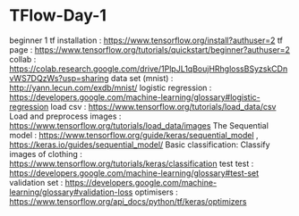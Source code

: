 # TFlow-Day-1
beginner 1
tf installation : https://www.tensorflow.org/install?authuser=2
tf page : https://www.tensorflow.org/tutorials/quickstart/beginner?authuser=2
collab : https://colab.research.google.com/drive/1PlpJL1qBoujHRhglossBSyzskCDnvWS7DQzWs?usp=sharing
data set (mnist) : http://yann.lecun.com/exdb/mnist/
logistic regression : https://developers.google.com/machine-learning/glossary#logistic-regression
load csv : https://www.tensorflow.org/tutorials/load_data/csv
Load and preprocess images : https://www.tensorflow.org/tutorials/load_data/images
The Sequential model : https://www.tensorflow.org/guide/keras/sequential_model , https://keras.io/guides/sequential_model/
Basic classification: Classify images of clothing : https://www.tensorflow.org/tutorials/keras/classification
test test : https://developers.google.com/machine-learning/glossary#test-set
validation set : https://developers.google.com/machine-learning/glossary#validation-loss
optimisers : https://www.tensorflow.org/api_docs/python/tf/keras/optimizers
